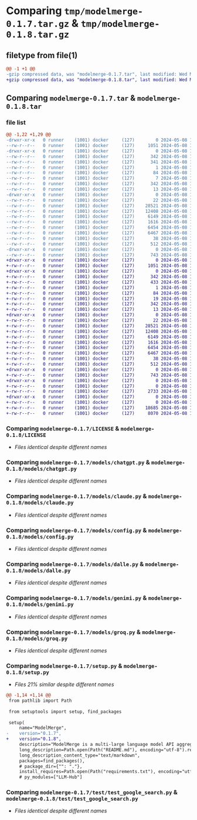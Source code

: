 # Comparing `tmp/modelmerge-0.1.7.tar.gz` & `tmp/modelmerge-0.1.8.tar.gz`

## filetype from file(1)

```diff
@@ -1 +1 @@
-gzip compressed data, was "modelmerge-0.1.7.tar", last modified: Wed May  8 18:41:42 2024, max compression
+gzip compressed data, was "modelmerge-0.1.8.tar", last modified: Wed May  8 18:50:16 2024, max compression
```

## Comparing `modelmerge-0.1.7.tar` & `modelmerge-0.1.8.tar`

### file list

```diff
@@ -1,22 +1,29 @@
-drwxr-xr-x   0 runner    (1001) docker     (127)        0 2024-05-08 18:41:42.581050 modelmerge-0.1.7/
--rw-r--r--   0 runner    (1001) docker     (127)     1051 2024-05-08 18:41:34.000000 modelmerge-0.1.7/LICENSE
-drwxr-xr-x   0 runner    (1001) docker     (127)        0 2024-05-08 18:41:42.581050 modelmerge-0.1.7/ModelMerge.egg-info/
--rw-r--r--   0 runner    (1001) docker     (127)      342 2024-05-08 18:41:42.000000 modelmerge-0.1.7/ModelMerge.egg-info/PKG-INFO
--rw-r--r--   0 runner    (1001) docker     (127)      341 2024-05-08 18:41:42.000000 modelmerge-0.1.7/ModelMerge.egg-info/SOURCES.txt
--rw-r--r--   0 runner    (1001) docker     (127)        1 2024-05-08 18:41:42.000000 modelmerge-0.1.7/ModelMerge.egg-info/dependency_links.txt
--rw-r--r--   0 runner    (1001) docker     (127)       84 2024-05-08 18:41:42.000000 modelmerge-0.1.7/ModelMerge.egg-info/requires.txt
--rw-r--r--   0 runner    (1001) docker     (127)        7 2024-05-08 18:41:42.000000 modelmerge-0.1.7/ModelMerge.egg-info/top_level.txt
--rw-r--r--   0 runner    (1001) docker     (127)      342 2024-05-08 18:41:42.581050 modelmerge-0.1.7/PKG-INFO
--rw-r--r--   0 runner    (1001) docker     (127)       13 2024-05-08 18:41:34.000000 modelmerge-0.1.7/README.md
-drwxr-xr-x   0 runner    (1001) docker     (127)        0 2024-05-08 18:41:42.581050 modelmerge-0.1.7/models/
--rw-r--r--   0 runner    (1001) docker     (127)       22 2024-05-08 18:41:34.000000 modelmerge-0.1.7/models/__init__.py
--rw-r--r--   0 runner    (1001) docker     (127)    28521 2024-05-08 18:41:34.000000 modelmerge-0.1.7/models/chatgpt.py
--rw-r--r--   0 runner    (1001) docker     (127)    12408 2024-05-08 18:41:34.000000 modelmerge-0.1.7/models/claude.py
--rw-r--r--   0 runner    (1001) docker     (127)     6149 2024-05-08 18:41:34.000000 modelmerge-0.1.7/models/config.py
--rw-r--r--   0 runner    (1001) docker     (127)     1616 2024-05-08 18:41:34.000000 modelmerge-0.1.7/models/dalle.py
--rw-r--r--   0 runner    (1001) docker     (127)     6454 2024-05-08 18:41:34.000000 modelmerge-0.1.7/models/genimi.py
--rw-r--r--   0 runner    (1001) docker     (127)     6467 2024-05-08 18:41:34.000000 modelmerge-0.1.7/models/groq.py
--rw-r--r--   0 runner    (1001) docker     (127)       38 2024-05-08 18:41:42.581050 modelmerge-0.1.7/setup.cfg
--rw-r--r--   0 runner    (1001) docker     (127)      512 2024-05-08 18:41:34.000000 modelmerge-0.1.7/setup.py
-drwxr-xr-x   0 runner    (1001) docker     (127)        0 2024-05-08 18:41:42.581050 modelmerge-0.1.7/test/
--rw-r--r--   0 runner    (1001) docker     (127)      743 2024-05-08 18:41:34.000000 modelmerge-0.1.7/test/test_google_search.py
+drwxr-xr-x   0 runner    (1001) docker     (127)        0 2024-05-08 18:50:16.745784 modelmerge-0.1.8/
+-rw-r--r--   0 runner    (1001) docker     (127)     1051 2024-05-08 18:50:08.000000 modelmerge-0.1.8/LICENSE
+drwxr-xr-x   0 runner    (1001) docker     (127)        0 2024-05-08 18:50:16.745784 modelmerge-0.1.8/ModelMerge.egg-info/
+-rw-r--r--   0 runner    (1001) docker     (127)      342 2024-05-08 18:50:16.000000 modelmerge-0.1.8/ModelMerge.egg-info/PKG-INFO
+-rw-r--r--   0 runner    (1001) docker     (127)      433 2024-05-08 18:50:16.000000 modelmerge-0.1.8/ModelMerge.egg-info/SOURCES.txt
+-rw-r--r--   0 runner    (1001) docker     (127)        1 2024-05-08 18:50:16.000000 modelmerge-0.1.8/ModelMerge.egg-info/dependency_links.txt
+-rw-r--r--   0 runner    (1001) docker     (127)       84 2024-05-08 18:50:16.000000 modelmerge-0.1.8/ModelMerge.egg-info/requires.txt
+-rw-r--r--   0 runner    (1001) docker     (127)       19 2024-05-08 18:50:16.000000 modelmerge-0.1.8/ModelMerge.egg-info/top_level.txt
+-rw-r--r--   0 runner    (1001) docker     (127)      342 2024-05-08 18:50:16.745784 modelmerge-0.1.8/PKG-INFO
+-rw-r--r--   0 runner    (1001) docker     (127)       13 2024-05-08 18:50:08.000000 modelmerge-0.1.8/README.md
+drwxr-xr-x   0 runner    (1001) docker     (127)        0 2024-05-08 18:50:16.741784 modelmerge-0.1.8/models/
+-rw-r--r--   0 runner    (1001) docker     (127)       22 2024-05-08 18:50:08.000000 modelmerge-0.1.8/models/__init__.py
+-rw-r--r--   0 runner    (1001) docker     (127)    28521 2024-05-08 18:50:08.000000 modelmerge-0.1.8/models/chatgpt.py
+-rw-r--r--   0 runner    (1001) docker     (127)    12408 2024-05-08 18:50:08.000000 modelmerge-0.1.8/models/claude.py
+-rw-r--r--   0 runner    (1001) docker     (127)     6149 2024-05-08 18:50:08.000000 modelmerge-0.1.8/models/config.py
+-rw-r--r--   0 runner    (1001) docker     (127)     1616 2024-05-08 18:50:08.000000 modelmerge-0.1.8/models/dalle.py
+-rw-r--r--   0 runner    (1001) docker     (127)     6454 2024-05-08 18:50:08.000000 modelmerge-0.1.8/models/genimi.py
+-rw-r--r--   0 runner    (1001) docker     (127)     6467 2024-05-08 18:50:08.000000 modelmerge-0.1.8/models/groq.py
+-rw-r--r--   0 runner    (1001) docker     (127)       38 2024-05-08 18:50:16.745784 modelmerge-0.1.8/setup.cfg
+-rw-r--r--   0 runner    (1001) docker     (127)      512 2024-05-08 18:50:08.000000 modelmerge-0.1.8/setup.py
+drwxr-xr-x   0 runner    (1001) docker     (127)        0 2024-05-08 18:50:16.741784 modelmerge-0.1.8/test/
+-rw-r--r--   0 runner    (1001) docker     (127)      743 2024-05-08 18:50:08.000000 modelmerge-0.1.8/test/test_google_search.py
+drwxr-xr-x   0 runner    (1001) docker     (127)        0 2024-05-08 18:50:16.745784 modelmerge-0.1.8/tools/
+-rw-r--r--   0 runner    (1001) docker     (127)        0 2024-05-08 18:50:08.000000 modelmerge-0.1.8/tools/__init__.py
+-rw-r--r--   0 runner    (1001) docker     (127)     2733 2024-05-08 18:50:08.000000 modelmerge-0.1.8/tools/function_call.py
+drwxr-xr-x   0 runner    (1001) docker     (127)        0 2024-05-08 18:50:16.745784 modelmerge-0.1.8/utils/
+-rw-r--r--   0 runner    (1001) docker     (127)        0 2024-05-08 18:50:08.000000 modelmerge-0.1.8/utils/__init__.py
+-rw-r--r--   0 runner    (1001) docker     (127)    18685 2024-05-08 18:50:08.000000 modelmerge-0.1.8/utils/plugins.py
+-rw-r--r--   0 runner    (1001) docker     (127)     8070 2024-05-08 18:50:08.000000 modelmerge-0.1.8/utils/prompt.py
```

### Comparing `modelmerge-0.1.7/LICENSE` & `modelmerge-0.1.8/LICENSE`

 * *Files identical despite different names*

### Comparing `modelmerge-0.1.7/models/chatgpt.py` & `modelmerge-0.1.8/models/chatgpt.py`

 * *Files identical despite different names*

### Comparing `modelmerge-0.1.7/models/claude.py` & `modelmerge-0.1.8/models/claude.py`

 * *Files identical despite different names*

### Comparing `modelmerge-0.1.7/models/config.py` & `modelmerge-0.1.8/models/config.py`

 * *Files identical despite different names*

### Comparing `modelmerge-0.1.7/models/dalle.py` & `modelmerge-0.1.8/models/dalle.py`

 * *Files identical despite different names*

### Comparing `modelmerge-0.1.7/models/genimi.py` & `modelmerge-0.1.8/models/genimi.py`

 * *Files identical despite different names*

### Comparing `modelmerge-0.1.7/models/groq.py` & `modelmerge-0.1.8/models/groq.py`

 * *Files identical despite different names*

### Comparing `modelmerge-0.1.7/setup.py` & `modelmerge-0.1.8/setup.py`

 * *Files 21% similar despite different names*

```diff
@@ -1,14 +1,14 @@
 from pathlib import Path
 
 from setuptools import setup, find_packages
 
 setup(
     name="ModelMerge",
-    version="0.1.7",
+    version="0.1.8",
     description="ModelMerge is a multi-large language model API aggregator.",
     long_description=Path.open(Path("README.md"), encoding="utf-8").read(),
     long_description_content_type="text/markdown",
     packages=find_packages(),
     # package_dir={"": "."},
     install_requires=Path.open(Path("requirements.txt"), encoding="utf-8").read().splitlines(),
     # py_modules=["LLM-Hub"]
```

### Comparing `modelmerge-0.1.7/test/test_google_search.py` & `modelmerge-0.1.8/test/test_google_search.py`

 * *Files identical despite different names*

